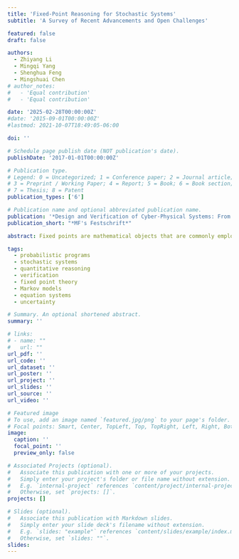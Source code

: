 ```yaml
---
title: 'Fixed-Point Reasoning for Stochastic Systems'
subtitle: 'A Survey of Recent Advancements and Open Challenges'

featured: false
draft: false

authors:
  - Zhiyang Li
  - Mingqi Yang
  - Shenghua Feng
  - Mingshuai Chen
# author_notes:
#   - 'Equal contribution'
#   - 'Equal contribution'

date: '2025-02-28T00:00:00Z'
#date: '2015-09-01T00:00:00Z'
#lastmod: 2021-10-07T18:49:05-06:00

doi: ''

# Schedule page publish date (NOT publication's date).
publishDate: '2017-01-01T00:00:00Z'

# Publication type.
# Legend: 0 = Uncategorized; 1 = Conference paper; 2 = Journal article;
# 3 = Preprint / Working Paper; 4 = Report; 5 = Book; 6 = Book section;
# 7 = Thesis; 8 = Patent
publication_types: ['6']

# Publication name and optional abbreviated publication name.
publication: '*Design and Verification of Cyber-Physical Systems: From Theory to Applications*'
publication_short: "*MF's Festschrift*"

abstract: Fixed points are mathematical objects that are commonly employed in computer science to characterize key properties of iterative or cyclic behaviors, e.g., unbounded loops and recursions in programs or cycles in transition systems. Reasoning about such behaviors is arguably the hardest task in formal verification. The problem is even harder for stochastic systems as it often amounts to inferring quantitative fixed points that are highly intractable in practice. This article surveys recent advancements in fixed-point reasoning for stochastic systems modeled as probabilistic programs, probabilistic transition systems, and stochastic hybrid systems and outlines potential directions for future research thereof. The core of our results is the *fixed-point reasoning landscape for stochastic systems*, where we focus on formal techniques that either (i) establish sound over-/under-approximations of quantitative fixed points; or (ii) infer the exact fixed points for a restricted class of systems.

tags:
  - probabilistic programs
  - stochastic systems
  - quantitative reasoning
  - verification
  - fixed point theory
  - Markov models
  - equation systems
  - uncertainty

# Summary. An optional shortened abstract.
summary: ''

# links:
# - name: ""
#   url: ""
url_pdf: ''
url_code: ''
url_dataset: ''
url_poster: ''
url_project: ''
url_slides: ''
url_source: ''
url_video: ''

# Featured image
# To use, add an image named `featured.jpg/png` to your page's folder.
# Focal points: Smart, Center, TopLeft, Top, TopRight, Left, Right, BottomLeft, Bottom, BottomRight.
image:
  caption: ''
  focal_point: ''
  preview_only: false

# Associated Projects (optional).
#   Associate this publication with one or more of your projects.
#   Simply enter your project's folder or file name without extension.
#   E.g. `internal-project` references `content/project/internal-project/index.md`.
#   Otherwise, set `projects: []`.
projects: []

# Slides (optional).
#   Associate this publication with Markdown slides.
#   Simply enter your slide deck's filename without extension.
#   E.g. `slides: "example"` references `content/slides/example/index.md`.
#   Otherwise, set `slides: ""`.
slides:
---
```


<!-- {{% callout note %}}
Click the _Cite_ button above to demo the feature to enable visitors to import publication metadata into their reference management software.
{{% /callout %}} -->
